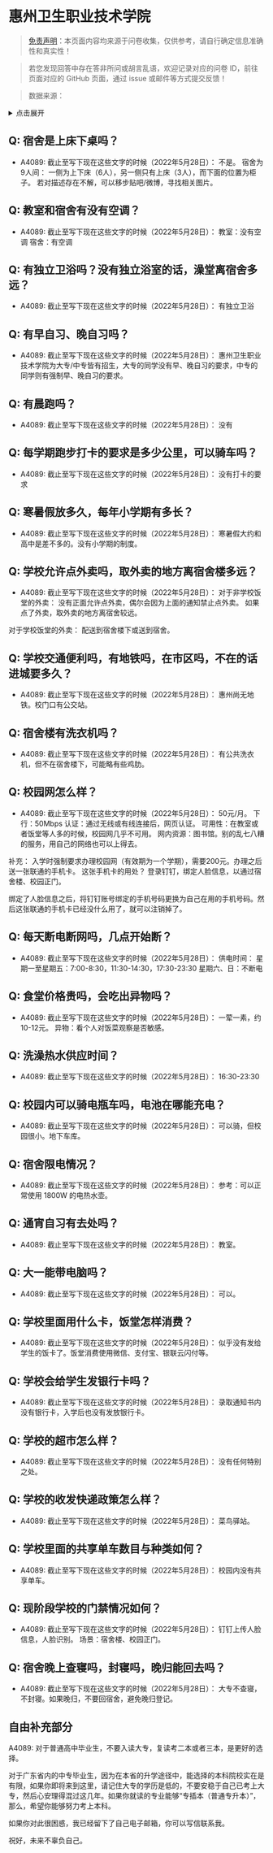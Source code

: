 # 惠州卫生职业技术学院

> [免责声明](https://colleges.chat/#_3)：本页面内容均来源于问卷收集，仅供参考，请自行确定信息准确性和真实性！

> 若您发现回答中存在答非所问或胡言乱语，欢迎记录对应的问卷 ID，前往页面对应的 GitHub 页面，通过 issue 或邮件等方式提交反馈！

> 数据来源：

<details><summary>点击展开</summary>
<ul>
<li>A4089: 1169446438@qq.com (2022 年 05 月)</li>
</ul>
</details>

## Q: 宿舍是上床下桌吗？

- A4089: 截止至写下现在这些文字的时候（2022年5月28日）：
不是。
宿舍为9人间：
一侧为上下床（6人），另一侧只有上床（3人），而下面的位置为柜子。
若对描述存在不解，可以移步贴吧/微博，寻找相关图片。

## Q: 教室和宿舍有没有空调？

- A4089: 截止至写下现在这些文字的时候（2022年5月28日）：
教室：没有空调
宿舍：有空调

## Q: 有独立卫浴吗？没有独立浴室的话，澡堂离宿舍多远？

- A4089: 截止至写下现在这些文字的时候（2022年5月28日）：
有独立卫浴

## Q: 有早自习、晚自习吗？

- A4089: 截止至写下现在这些文字的时候（2022年5月28日）：
惠州卫生职业技术学院为大专/中专皆有招生，大专的同学没有早、晚自习的要求，中专的同学则有强制早、晚自习的要求。

## Q: 有晨跑吗？

- A4089: 截止至写下现在这些文字的时候（2022年5月28日）：
没有

## Q: 每学期跑步打卡的要求是多少公里，可以骑车吗？

- A4089: 截止至写下现在这些文字的时候（2022年5月28日）：
没有打卡的要求

## Q: 寒暑假放多久，每年小学期有多长？

- A4089: 截止至写下现在这些文字的时候（2022年5月28日）：
寒暑假大约和高中是差不多的。没有小学期的制度。

## Q: 学校允许点外卖吗，取外卖的地方离宿舍楼多远？

- A4089: 截止至写下现在这些文字的时候（2022年5月28日）：
对于非学校饭堂的外卖：
没有正面允许点外卖，偶尔会因为上面的通知禁止点外卖。
如果点了外卖，取外卖的地方离宿舍较远。

对于学校饭堂的外卖：
配送到宿舍楼下或送到宿舍。

## Q: 学校交通便利吗，有地铁吗，在市区吗，不在的话进城要多久？

- A4089: 截止至写下现在这些文字的时候（2022年5月28日）：
惠州尚无地铁。校门口有公交站。

## Q: 宿舍楼有洗衣机吗？

- A4089: 截止至写下现在这些文字的时候（2022年5月28日）：
有公共洗衣机，但不在宿舍楼下，可能略有些鸡肋。

## Q: 校园网怎么样？

- A4089: 截止至写下现在这些文字的时候（2022年5月28日）：
50元/月。
下行：50Mbps
认证：通过无线或有线连接后，网页认证。
可用性：在教室或者饭堂等人多的时候，校园网几乎不可用。
网内资源：图书馆。别的乱七八糟的服务，用自己的网络也可以上得去。


补充：
入学时强制要求办理校园网（有效期为一个学期），需要200元。办理之后送一张联通的手机卡。
这张手机卡的用处？
登录钉钉，绑定人脸信息，以通过宿舍楼、校园正门。

绑定了人脸信息之后，将钉钉账号绑定的手机号码更换为自己在用的手机号码。然后这张联通的手机卡已经没什么用了，就可以注销掉了。

## Q: 每天断电断网吗，几点开始断？

- A4089: 截止至写下现在这些文字的时候（2022年5月28日）：
供电时间：
星期一至星期五：7:00-8:30，11:30-14:30，17:30-23:30
星期六、日：不断电

## Q: 食堂价格贵吗，会吃出异物吗？

- A4089: 截止至写下现在这些文字的时候（2022年5月28日）：
一荤一素，约10-12元。
异物：看个人对饭菜观察是否敏感。

## Q: 洗澡热水供应时间？

- A4089: 截止至写下现在这些文字的时候（2022年5月28日）：
16:30-23:30

## Q: 校园内可以骑电瓶车吗，电池在哪能充电？

- A4089: 截止至写下现在这些文字的时候（2022年5月28日）：
可以骑，但校园很小。地下车库。

## Q: 宿舍限电情况？

- A4089: 截止至写下现在这些文字的时候（2022年5月28日）：
参考：可以正常使用 1800W 的电热水壶。

## Q: 通宵自习有去处吗？

- A4089: 截止至写下现在这些文字的时候（2022年5月28日）：
教室。

## Q: 大一能带电脑吗？

- A4089: 截止至写下现在这些文字的时候（2022年5月28日）：
可以。

## Q: 学校里面用什么卡，饭堂怎样消费？

- A4089: 截止至写下现在这些文字的时候（2022年5月28日）：
似乎没有发给学生的饭卡了。饭堂消费使用微信、支付宝、银联云闪付等。

## Q: 学校会给学生发银行卡吗？

- A4089: 截止至写下现在这些文字的时候（2022年5月28日）：
录取通知书内没有银行卡，入学后也没有发放银行卡。

## Q: 学校的超市怎么样？

- A4089: 截止至写下现在这些文字的时候（2022年5月28日）：
没有任何特别之处。

## Q: 学校的收发快递政策怎么样？

- A4089: 截止至写下现在这些文字的时候（2022年5月28日）：
菜鸟驿站。

## Q: 学校里面的共享单车数目与种类如何？

- A4089: 截止至写下现在这些文字的时候（2022年5月28日）：
校园内没有共享单车。

## Q: 现阶段学校的门禁情况如何？

- A4089: 截止至写下现在这些文字的时候（2022年5月28日）：
钉钉上传人脸信息，人脸识别。
场景：宿舍楼、校园正门。

## Q: 宿舍晚上查寝吗，封寝吗，晚归能回去吗？

- A4089: 截止至写下现在这些文字的时候（2022年5月28日）：
大专不查寝，不封寝。如果晚归，不要回宿舍，避免晚归登记。

## 自由补充部分

A4089: 对于普通高中毕业生，不要入读大专，复读考二本或者三本，是更好的选择。



对于广东省内的中专毕业生，因为在本省的升学途径中，能选择的本科院校实在是有限，如果你即将来到这里，请记住大专的学历是低的，不要安稳于自己已考上大专，然后心安理得混过这几年。如果你就读的专业能够“专插本（普通专升本）”，那么，希望你能够努力考上本科。

如果你对此很困惑，我已经留下了自己电子邮箱，你可以写信联系我。



祝好，未来不辜负自己。